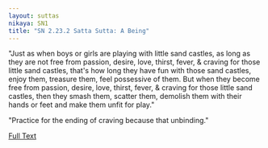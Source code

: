 ```yaml
---
layout: suttas
nikaya: SN1
title: "SN 2.23.2 Satta Sutta: A Being"
---
```


"Just as when boys or girls are playing with little sand castles, as long as they are not free from passion, desire, love, thirst, fever, & craving for those little sand castles, that's how long they have fun with those sand castles, enjoy them, treasure them, feel possessive of them. But when they become free from passion, desire, love, thirst, fever, & craving for those little sand castles, then they smash them, scatter them, demolish them with their hands or feet and make them unfit for play."

"Practice for the ending of craving because that unbinding."

[Full Text](https://www.dhammatalks.org/suttas/SN/SN23_2.html)
